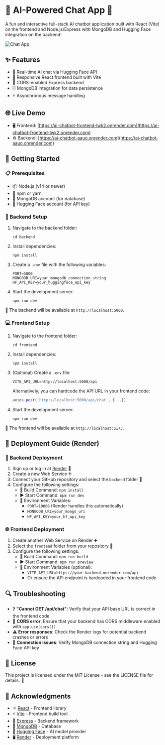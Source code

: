 # 🤖 AI-Powered Chat App 💬

A fun and interactive full-stack AI chatbot application built with React (Vite) on the frontend and Node.js/Express with MongoDB and Hugging Face integration on the backend!

![Chat App]([https://i.imgur.com/ZL11XMX.png](https://i.imgur.com/b5DPUmI.png))

## ✨ Features

- 🧠 Real-time AI chat via Hugging Face API
- 📱 Responsive React frontend built with Vite
- 🔄 CORS-enabled Express backend
- 🗄️ MongoDB integration for data persistence
- ⚡ Asynchronous message handling

## 🌐 Live Demo

- 🖥️ Frontend: [https://ai-chatbot-frontend-lwk2.onrender.com](https://ai-chatbot-frontend-lwk2.onrender.com)
- ⚙️ Backend: [https://ai-chatbot-aauo.onrender.com](https://ai-chatbot-aauo.onrender.com)

## 🚀 Getting Started

### 📋 Prerequisites

- 📦 Node.js (v14 or newer)
- 🔧 npm or yarn
- 🍃 MongoDB account (for database)
- 🤗 Hugging Face account (for API key)

### 🔧 Backend Setup

1. Navigate to the backend folder:
   ```
   cd backend
   ```

2. Install dependencies:
   ```
   npm install
   ```

3. Create a `.env` file with the following variables:
   ```
   PORT=5000
   MONGODB_URI=your_mongodb_connection_string
   HF_API_KEY=your_huggingface_api_key
   ```

4. Start the development server:
   ```
   npm run dev
   ```

🎉 The backend will be available at `http://localhost:5000`.

### 💻 Frontend Setup

1. Navigate to the frontend folder:
   ```
   cd frontend
   ```

2. Install dependencies:
   ```
   npm install
   ```

3. (Optional) Create a `.env` file:
   ```
   VITE_API_URL=http://localhost:5000/api
   ```
   
   Alternatively, you can hardcode the API URL in your frontend code:
   ```javascript
   axios.post('http://localhost:5000/api/chat', {...})
   ```

4. Start the development server:
   ```
   npm run dev
   ```

🎯 The frontend will be available at `http://localhost:5173`.

## 🚀 Deployment Guide (Render)

### 🔄 Backend Deployment

1. Sign up or log in at [Render](https://render.com) 🔐
2. Create a new Web Service ➕
3. Connect your GitHub repository and select the `backend` folder 📁
4. Configure the following settings:
   - 🔨 Build Command: `npm install`
   - ▶️ Start Command: `npm run dev`
   - 🔑 Environment Variables:
     - `PORT=10000` (Render handles this automatically)
     - `MONGODB_URI=your_mongo_uri`
     - `HF_API_KEY=your_hf_api_key`

### 🌐 Frontend Deployment

1. Create another Web Service on Render ➕
2. Select the `frontend` folder from your repository 📁
3. Configure the following settings:
   - 🔨 Build Command: `npm run build`
   - ▶️ Start Command: `npm run preview`
   - 🔑 Environment Variables (optional):
     - `VITE_API_URL=https://your-backend.onrender.com/api`
     - Or ensure the API endpoint is hardcoded in your frontend code

## 🔍 Troubleshooting

- ❓ **"Cannot GET /api/chat"**: Verify that your API base URL is correct in the frontend code
- 🚫 **CORS error**: Ensure that your backend has CORS middleware enabled with `app.use(cors())`
- ⚠️ **Error responses**: Check the Render logs for potential backend crashes or errors
- 🔌 **Connection issues**: Verify MongoDB connection string and Hugging Face API key

## 📄 License

This project is licensed under the MIT License - see the LICENSE file for details. 📝

## 👏 Acknowledgments

- ⚛️ [React](https://reactjs.org/) - Frontend library
- ⚡ [Vite](https://vitejs.dev/) - Frontend build tool
- 🚂 [Express](https://expressjs.com/) - Backend framework
- 🍃 [MongoDB](https://www.mongodb.com/) - Database
- 🤗 [Hugging Face](https://huggingface.co/) - AI model provider
- 🖥️ [Render](https://render.com/) - Deployment platform
